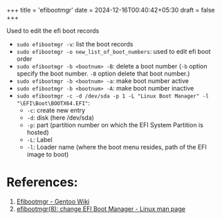 +++
title = 'efibootmgr'
date = 2024-12-16T00:40:42+05:30
draft = false
+++

Used to edit the efi boot records

- `sudo efibootmgr -v`: list the boot records
- `sudo efibootmgr -o new_list_of_boot_numbers`: used to edit efi boot order
- `sudo efibootmgr -b <bootnum> -B`: delete a boot number (`-b` option specify the boot number. `-B` option delete that boot number.)
- `sudo efibootmgr -b <bootnum> -a`: make boot number active
- `sudo efibootmgr -b <bootnum> -A`: make boot number inactive
- `sudo efibootmgr -c -d /dev/sda -p 1 -L "Linux Boot Manager" -l "\EFI\Boot\BOOTX64.EFI"`:
    - `-c`: create new entry
    - `-d`: disk (here /dev/sda)
    - `-p`: part (partition number on which the EFI System Partition is hosted)
    - `-L`: Label
    - `-l`: Loader name (where the boot menu resides, path of the EFI image to boot)

# References:

1. [Efibootmgr - Gentoo Wiki](https://wiki.gentoo.org/wiki/Efibootmgr)
2. [efibootmgr(8): change EFI Boot Manager - Linux man page](https://linux.die.net/man/8/efibootmgr)
